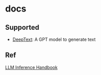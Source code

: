 # docs


## Supported
* [DeepText](https://github.com/zTgx/DeepText): A GPT model to generate text


## Ref
[LLM Inference Handbook](https://bentoml.com/llm/)